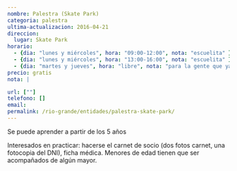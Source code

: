 ```yaml
---
nombre: Palestra (Skate Park)
categoria: palestra
ultima-actualizacion: 2016-04-21
direccion: 
  lugar: Skate Park 
horario: 
  - {dia: "lunes y miércoles", hora: "09:00-12:00", nota: "escuelita" }
  - {dia: "lunes y miércoles", hora: "13:00-16:00", nota: "escuelita" }
  - {dia: "martes y jueves", hora: "libre", nota: "para la gente que ya practica" }
precio: gratis
nota: | 

url: [""]
telefono: []
email: 
permalink: /rio-grande/entidades/palestra-skate-park/
---
```


Se puede aprender a partir de los 5 años


Interesados en practicar: hacerse el carnet de socio (dos fotos carnet, una fotocopia del DNI), ficha médica. Menores de edad tienen que ser acompañados de algún mayor.
